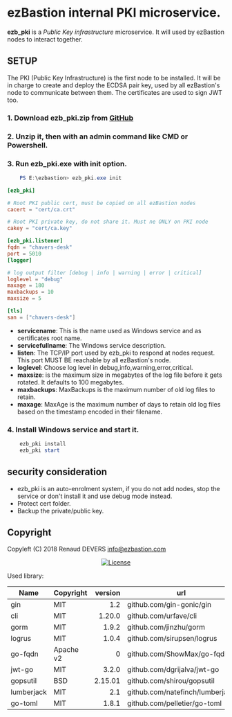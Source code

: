 # ezBastion internal PKI microservice.

**ezb_pki** is a *Public Key infrastructure* microservice. It will used by ezBastion nodes to interact together.


## SETUP

The PKI (Public Key Infrastructure) is the first node to be installed. It will be in charge to create and deploy the ECDSA pair key, used by all ezBastion's node to communicate between them.
The certificates are used to sign JWT too.


### 1. Download ezb_pki.zip from [GitHub](<https://github.com/ezBastion/ezBastion/releases/latest>)

### 2. Unzip it, then with an admin command like CMD or Powershell.

### 3. Run ezb_pki.exe with **init** option.

```powershell
    PS E:\ezbastion> ezb_pki.exe init
```

```toml
[ezb_pki]

# Root PKI public cert, must be copied on all ezBastion nodes
cacert = "cert/ca.crt"

# Root PKI private key, do not share it. Must ne ONLY on PKI node
cakey = "cert/ca.key"

[ezb_pki.listener]
fqdn = "chavers-desk"
port = 5010
[logger]

# log output filter [debug | info | warning | error | critical]
loglevel = "debug"
maxage = 180
maxbackups = 10
maxsize = 5

[tls]
san = ["chavers-desk"]
```

- **servicename**: This is the name used as Windows service and as certificates root name.
- **servicefullname**: The Windows service description.
- **listen**: The TCP/IP port used by ezb_pki to respond at nodes request. This port MUST BE reachable by all ezBastion's node.
- **loglevel**: Choose log level in debug,info,warning,error,critical.
- **maxsize**: is the maximum size in megabytes of the log file before it gets rotated. It defaults to 100 megabytes.
- **maxbackups**: MaxBackups is the maximum number of old log files to retain.
- **maxage**: MaxAge is the maximum number of days to retain old log files based on the timestamp encoded in their filename.


### 4. Install Windows service and start it.

```powershell
    ezb_pki install
    ezb_pki start
```


## security consideration

- ezb_pki is an auto-enrolment system, if you do not add nodes, stop the service or don't install it and use debug mode instead.
- Protect cert folder.
- Backup the private/public key.


## Copyright

Copyleft (C) 2018 Renaud DEVERS info@ezbastion.com
<p align="center">
<a href="LICENSE"><img src="https://img.shields.io/badge/license-AGPL%20v3-blueviolet.svg?style=for-the-badge&logo=gnu" alt="License"></a></p>


Used library:

Name      | Copyright | version | url
----------|-----------|--------:|----------------------------
gin       | MIT       | 1.2     | github.com/gin-gonic/gin
cli       | MIT       | 1.20.0  | github.com/urfave/cli
gorm      | MIT       | 1.9.2   | github.com/jinzhu/gorm
logrus    | MIT       | 1.0.4   | github.com/sirupsen/logrus
go-fqdn   | Apache v2 | 0       | github.com/ShowMax/go-fqdn
jwt-go    | MIT       | 3.2.0   | github.com/dgrijalva/jwt-go
gopsutil  | BSD       | 2.15.01 | github.com/shirou/gopsutil
lumberjack| MIT       | 2.1     | github.com/natefinch/lumberjack
go-toml   | MIT       | 1.8.1   | github.com/pelletier/go-toml